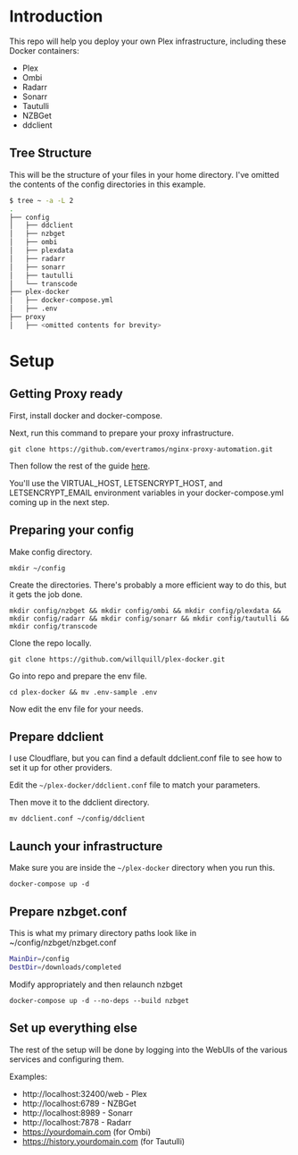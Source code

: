 # Introduction

This repo will help you deploy your own Plex infrastructure, including these Docker containers:

* Plex
* Ombi
* Radarr
* Sonarr
* Tautulli
* NZBGet
* ddclient

## Tree Structure

This will be the structure of your files in your home directory. I've omitted the contents of the config directories in this example.

```sh
$ tree ~ -a -L 2
.
├── config
│   ├── ddclient
│   ├── nzbget
│   ├── ombi
│   ├── plexdata
│   ├── radarr
│   ├── sonarr
│   ├── tautulli
│   └── transcode
├── plex-docker
│   ├── docker-compose.yml
│   ├── .env
├── proxy
│   ├── <omitted contents for brevity>
```

# Setup

## Getting Proxy ready

First, install docker and docker-compose.

Next, run this command to prepare your proxy infrastructure.

`git clone https://github.com/evertramos/nginx-proxy-automation.git`

Then follow the rest of the guide [here](https://github.com/evertramos/nginx-proxy-automation).

You'll use the VIRTUAL_HOST, LETSENCRYPT_HOST, and LETSENCRYPT_EMAIL environment variables in your docker-compose.yml coming up in the next step.

## Preparing your config

Make config directory.

`mkdir ~/config`

Create the directories. There's probably a more efficient way to do this, but it gets the job done.

`mkdir config/nzbget && mkdir config/ombi && mkdir config/plexdata && mkdir config/radarr && mkdir config/sonarr && mkdir config/tautulli && mkdir config/transcode`

Clone the repo locally.

`git clone https://github.com/willquill/plex-docker.git`

Go into repo and prepare the env file.

`cd plex-docker && mv .env-sample .env`

Now edit the env file for your needs.

## Prepare ddclient

I use Cloudflare, but you can find a default ddclient.conf file to see how to set it up for other providers.

Edit the `~/plex-docker/ddclient.conf` file to match your parameters.

Then move it to the ddclient directory.

`mv ddclient.conf ~/config/ddclient`

## Launch your infrastructure

Make sure you are inside the `~/plex-docker` directory when you run this.

`docker-compose up -d`

## Prepare nzbget.conf

This is what my primary directory paths look like in ~/config/nzbget/nzbget.conf

```sh
MainDir=/config
DestDir=/downloads/completed
```

Modify appropriately and then relaunch nzbget

`docker-compose up -d --no-deps --build nzbget`

## Set up everything else

The rest of the setup will be done by logging into the WebUIs of the various services and configuring them.

Examples:

* http://localhost:32400/web - Plex
* http://localhost:6789 - NZBGet
* http://localhost:8989 - Sonarr
* http://localhost:7878 - Radarr
* https://yourdomain.com (for Ombi)
* https://history.yourdomain.com (for Tautulli)





